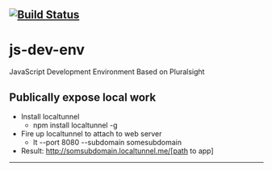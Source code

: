[<img src="https://travis-ci.org/nategreenwood/js-dev-env.svg?branch=master" alt="Build Status" />](https://travis-ci.org/nategreenwood/js-dev-env)
---
# js-dev-env
JavaScript Development Environment Based on Pluralsight

## Publically expose local work
*	Install localtunnel
	* npm install localtunnel -g
*	Fire up localtunnel to attach to web server
	* lt --port 8080 --subdomain somesubdomain
*	Result: http://somsubdomain.localtunnel.me/[path to app]

---
